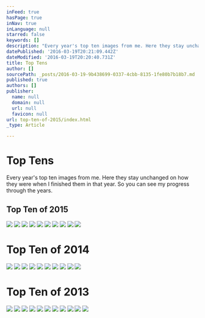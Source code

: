 ```yaml
---
inFeed: true
hasPage: true
inNav: true
inLanguage: null
starred: false
keywords: []
description: "Every year's top ten images from me. Here they stay unchanged on how they were when I finished them in that year. I like the idea of seeing the progress I make."
datePublished: '2016-03-19T20:21:09.442Z'
dateModified: '2016-03-19T20:20:40.731Z'
title: Top Tens
author: []
sourcePath: _posts/2016-03-19-9b438699-0337-4cbb-8135-1fe80b7b18b7.md
published: true
authors: []
publisher:
  name: null
  domain: null
  url: null
  favicon: null
url: top-ten-of-2015/index.html
_type: Article

---
```

# Top Tens

Every year's top ten images from me. Here they stay unchanged on how they were when I finished them in that year. So you can see my progress through the years.

## Top Ten of 2015
![](https://the-grid-user-content.s3-us-west-2.amazonaws.com/29958b5a-3e04-4eae-a84e-dc355f900876.jpg)
![](https://the-grid-user-content.s3-us-west-2.amazonaws.com/0d740b29-49e1-4109-b1bf-03a33b6241c2.jpg)
![](https://the-grid-user-content.s3-us-west-2.amazonaws.com/7c073d40-d18e-4b41-ac42-b1ebec813044.jpg)
![](https://the-grid-user-content.s3-us-west-2.amazonaws.com/c64463ec-e899-4713-ab46-f42d03e7a74b.jpg)
![](https://the-grid-user-content.s3-us-west-2.amazonaws.com/8d08920f-c6e2-43b0-b863-4e5bda5cefdd.jpg)
![](https://the-grid-user-content.s3-us-west-2.amazonaws.com/98ba70b7-b3ff-4d60-aa9d-4b732e300556.jpg)
![](https://the-grid-user-content.s3-us-west-2.amazonaws.com/3d4d4481-3341-40e3-9695-f45e5623f43a.jpg)
![](https://the-grid-user-content.s3-us-west-2.amazonaws.com/cae55780-9c77-4e9c-bb5d-70074bd7072a.jpg)
![](https://the-grid-user-content.s3-us-west-2.amazonaws.com/78df05ac-b026-467a-b855-e1d20ede66b5.jpg)
![](https://the-grid-user-content.s3-us-west-2.amazonaws.com/fa606c81-d365-4e9c-8044-7d7f82527192.jpg)

# Top Ten of 2014
![](https://the-grid-user-content.s3-us-west-2.amazonaws.com/d52f19e0-d8a4-43a3-9838-92aec35c9780.jpg)
![](https://the-grid-user-content.s3-us-west-2.amazonaws.com/0c547162-9e60-47b0-acd2-40f948220d9c.jpg)
![](https://the-grid-user-content.s3-us-west-2.amazonaws.com/86f1bef4-724f-4f26-8a4d-32c1120df4ec.jpg)
![](https://the-grid-user-content.s3-us-west-2.amazonaws.com/c52e426f-46db-426c-a343-e29987d1360a.jpg)
![](https://the-grid-user-content.s3-us-west-2.amazonaws.com/c3085977-0e97-4395-899b-28ef15ef336e.jpg)
![](https://the-grid-user-content.s3-us-west-2.amazonaws.com/b8224330-11c3-418e-a42f-b6110f4df43d.jpg)
![](https://the-grid-user-content.s3-us-west-2.amazonaws.com/3780b9f5-ab74-466f-bcbb-9d01e7a8aeac.jpg)
![](https://s3-us-west-2.amazonaws.com/the-grid-img/p/05a6fcb24df7d20f781e924947fa5cbc899c90d7.jpg)
![](https://the-grid-user-content.s3-us-west-2.amazonaws.com/b5467867-f7d1-470f-b766-ecbdc10dd8ff.jpg)
![](https://the-grid-user-content.s3-us-west-2.amazonaws.com/4e088fee-c652-4b6c-a777-9534cc28be01.jpg)

# Top Ten of 2013
![](https://the-grid-user-content.s3-us-west-2.amazonaws.com/3f1ae9c9-7ab8-4833-ac28-f33e9caeb160.jpg)
![](https://the-grid-user-content.s3-us-west-2.amazonaws.com/c453f59c-4670-4825-883d-e7e76eb6a227.jpg)
![](https://the-grid-user-content.s3-us-west-2.amazonaws.com/e1f42ad3-693f-44d9-b68d-0c1eee3a5218.jpg)
![](https://s3-us-west-2.amazonaws.com/the-grid-img/p/b9f39a1115570726c0c961463cc634f5e8cde68c.jpg)
![](https://the-grid-user-content.s3-us-west-2.amazonaws.com/10e0bb1f-46ba-492f-a947-487b3f92c18f.jpg)
![](https://the-grid-user-content.s3-us-west-2.amazonaws.com/04e59bd2-2f31-4305-9634-35de61ab1089.jpg)
![](https://the-grid-user-content.s3-us-west-2.amazonaws.com/4f5963b8-a7b7-4a05-b45f-0364bfc7a46a.jpg)
![](https://the-grid-user-content.s3-us-west-2.amazonaws.com/9a3b47c3-bfa2-48b8-81d4-de12451955e3.jpg)
![](https://the-grid-user-content.s3-us-west-2.amazonaws.com/0d3d916d-c9aa-4bff-a909-a7ca6c1da682.jpg)
![](https://the-grid-user-content.s3-us-west-2.amazonaws.com/219aa545-4ccb-48b3-b094-6051f1633a63.jpg)
![](https://the-grid-user-content.s3-us-west-2.amazonaws.com/7f2d3376-6045-4bc9-86b4-196272fa489d.jpg)